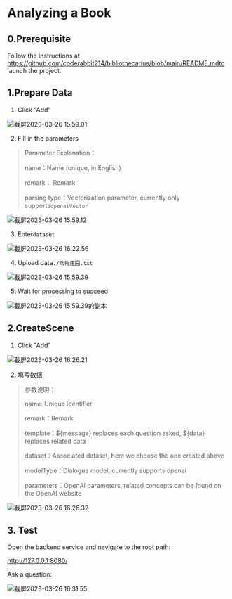 # Analyzing a Book

## 0.Prerequisite

Follow the instructions at https://github.com/coderabbit214/bibliothecarius/blob/main/README.mdto launch the project.

## 1.Prepare Data

1. Click "Add"

![截屏2023-03-26 15.59.01](https://images-jsh.oss-cn-beijing.aliyuncs.com/coderabbit/2023/03/26/20230326-161932.png)

2. Fill in the parameters

> Parameter Explanation：
>
> name：Name (unique, in English)
>
> remark： Remark
>
> parsing type：Vectorization parameter, currently only supports`openaiVector`

![截屏2023-03-26 15.59.12](https://images-jsh.oss-cn-beijing.aliyuncs.com/coderabbit/2023/03/26/20230326-162014.png)

3. Enter`dataset`

![截屏2023-03-26 16.22.56](https://images-jsh.oss-cn-beijing.aliyuncs.com/coderabbit/2023/03/26/20230326-162345.png)

4. Upload data`./动物庄园.txt`

![截屏2023-03-26 15.59.39](https://images-jsh.oss-cn-beijing.aliyuncs.com/coderabbit/2023/03/26/20230326-162545.png)

5. Wait for processing to succeed

![截屏2023-03-26 15.59.39的副本](https://images-jsh.oss-cn-beijing.aliyuncs.com/coderabbit/2023/03/26/20230326-162605.png)

## 2.CreateScene

1. Click "Add"

![截屏2023-03-26 16.26.21](https://images-jsh.oss-cn-beijing.aliyuncs.com/coderabbit/2023/03/26/20230326-162723.png)

2. 填写数据

> 参数说明：
>
> name: Unique identifier
>
> remark：Remark
>
> template：${message} replaces each question asked, ${data} replaces related data
>
> dataset：Associated dataset, here we choose the one created above
>
> modelType：Dialogue model, currently supports openai
>
> parameters：OpenAI parameters, related concepts can be found on the OpenAI website

![截屏2023-03-26 16.26.32](https://images-jsh.oss-cn-beijing.aliyuncs.com/coderabbit/2023/03/26/20230326-162751.png)

## 3. Test

Open the backend service and navigate to the root path:

http://127.0.0.1:8080/

Ask a question:

![截屏2023-03-26 16.31.55](https://images-jsh.oss-cn-beijing.aliyuncs.com/coderabbit/2023/03/26/20230326-163202.png)
